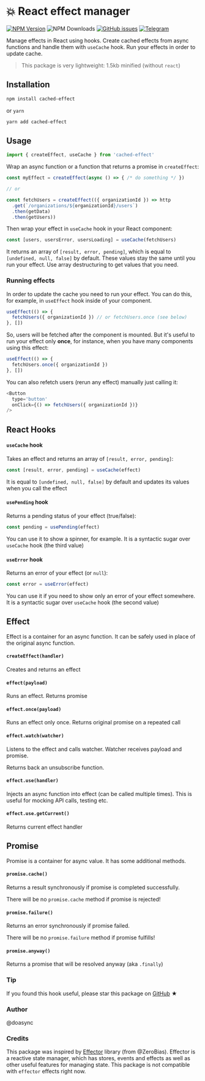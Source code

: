 # 💥 React effect manager

[![NPM Version][npm-image]][npm-url] ![NPM Downloads][downloads-image] [![GitHub issues][issues-image]][issues-url] [![Telegram][telegram-image]][telegram-url]

[npm-image]: https://img.shields.io/npm/v/cached-effect.svg
[npm-url]: https://www.npmjs.com/package/cached-effect
[downloads-image]: https://img.shields.io/npm/dw/cached-effect.svg
[issues-image]: https://img.shields.io/github/issues/doasync/cached-effect.svg
[issues-url]: https://github.com/doasync/cached-effect/issues
[telegram-image]: http://i.imgur.com/WANXk3d.png
[telegram-url]: https://t.me/doasync

Manage effects in React using hooks.
Create cached effects from async functions and handle them with `useCache` hook.
Run your effects in order to update cache.

> This package is very lightweight: 1.5kb minified (without `react`)

## Installation

```bash
npm install cached-effect
```

or `yarn`

```bash
yarn add cached-effect
```

## Usage

```js
import { createEffect, useCache } from 'cached-effect'
```

Wrap an async function or a function that returns a promise in `createEffect`:

```js
const myEffect = createEffect(async () => { /* do something */ })

// or

const fetchUsers = createEffect(({ organizationId }) => http
  .get(`/organizations/${organizationId}/users`)
  .then(getData)
  .then(getUsers))
```

Then wrap your effect in `useCache` hook in your React component:

```js
const [users, usersError, usersLoading] = useCache(fetchUsers)
```

It returns an array of `[result, error, pending]`, which is equal to
`[undefined, null, false]` by default. These values stay the same until you run
your effect. Use array destructuring to get values that you need.

### Running effects

In order to update the cache you need to run your effect.
You can do this, for example, in `useEffect` hook inside of your component.

```js
useEffect(() => {
  fetchUsers({ organizationId }) // or fetchUsers.once (see below)
}, [])
```

So, users will be fetched after the component is mounted.
But it's useful to run your effect only **once**, for instance,
when you have many components using this effect:

```js
useEffect(() => {
  fetchUsers.once({ organizationId })
}, [])
```

You can also refetch users (rerun any effect) manually just calling it:

```js
<Button
  type='button'
  onClick={() => fetchUsers({ organizationId })}
/>
```

## React Hooks

#### `useCache` hook

Takes an effect and returns an array of `[result, error, pending]`:

```js
const [result, error, pending] = useCache(effect)
```

It is equal to `[undefined, null, false]` by default and updates its values
when you call the effect

#### `usePending` hook

Returns a pending status of your effect (true/false):

```js
const pending = usePending(effect)
```

You can use it to show a spinner, for example.
It is a syntactic sugar over `useCache` hook (the third value)

#### `useError` hook

Returns an error of your effect (or `null`):

```js
const error = useError(effect)
```

You can use it if you need to show only an error of your effect somewhere.
It is a syntactic sugar over `useCache` hook (the second value)

## Effect

Effect is a container for an async function. It can be safely used in place of
the original async function.

#### `createEffect(handler)`

Creates and returns an effect

#### `effect(payload)`

Runs an effect. Returns promise

#### `effect.once(payload)`

Runs an effect only once. Returns original promise on a repeated call

#### `effect.watch(watcher)`

Listens to the effect and calls watcher. Watcher receives payload and promise.

Returns back an unsubscribe function.

#### `effect.use(handler)`

Injects an async function into effect (can be called multiple times).
This is useful for mocking API calls, testing etc.

#### `effect.use.getCurrent()`

Returns current effect handler

## Promise

Promise is a container for async value. It has some additional methods.

#### `promise.cache()`

Returns a result synchronously if promise is completed successfully. 

There will be no `promise.cache` method if promise is rejected!

#### `promise.failure()`

Returns an error synchronously if promise failed.

There will be no `promise.failure` method if promise fulfills!

#### `promise.anyway()`

Returns a promise that will be resolved anyway (aka `.finally`)

### Tip

If you found this hook useful, please star this package on [GitHub](https://github.com/doasync/cached-effect) ★

### Author

@doasync

### Credits

This package was inspired by [Effector](https://github.com/zerobias/effector) library (from @ZeroBias). Effector is a reactive state manager, which has stores, events and effects as well as other useful features for managing state. This package is not compatible with `effector` effects right now.
